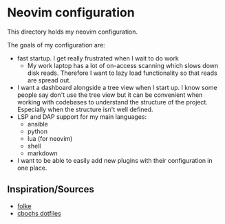 # Neovim configuration

This directory holds my neovim configuration.

The goals of my configuration are:

* fast startup. I get really frustrated when I wait to do work
    * My work laptop has a lot of on-access scanning which slows down disk
      reads. Therefore I want to lazy load functionality so that reads are
      spread out.
* I want a dashboard alongside a tree view when I start up. I know some people
  say don't use the tree view but it can be convenient when working with
  codebases to understand the structure of the project. Especially when the
  structure isn't well defined.
* LSP and DAP support for my main languages:
    * ansible
    * python
    * lua (for neovim)
    * shell
    * markdown
* I want to be able to easily add new plugins with their configuration in one
  place.

## Inspiration/Sources

* [folke](https://github.com/folke/dot/tree/master/config/nvim)
* [cbochs dotfiles](https://github.com/cbochs/dotfiles)
